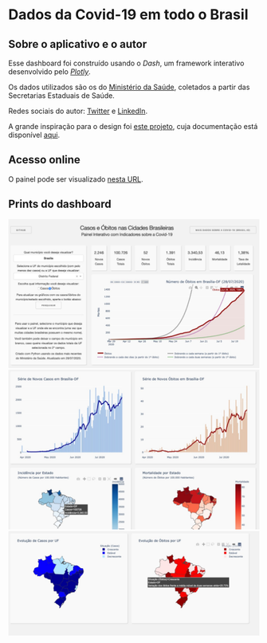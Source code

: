 # Dados da Covid-19 em todo o Brasil

## Sobre o aplicativo e o autor
Esse dashboard foi construído usando o *Dash*, um framework interativo desenvolvido pelo [*Plotly*](https://plot.ly/). 

Os dados utilizados são os do [Ministério da Saúde](https://covid.saude.gov.br), coletados a partir das Secretarias Estaduais de Saúde.

Redes sociais do autor: [Twitter](https://twitter.com/_vini_nery_) e [LinkedIn](https://www.linkedin.com/in/viniciusdealmeidaneryferreira/).

A grande inspiração para o design foi [este projeto](https://dash-gallery.plotly.host/dash-oil-and-gas/), cuja documentação está disponível [aqui](https://github.com/plotly/dash-sample-apps/tree/master/apps/dash-oil-and-gas).

## Acesso online

O painel pode ser visualizado [nesta URL](dadoscovid19.herokuapp.com).

## Prints do dashboard

![screenshot](Prints/FotoDashCovid1.jpeg)
![screenshot](Prints/FotoDashCovid2.jpeg)
![screenshot](Prints/FotoDashCovid3.jpeg)
